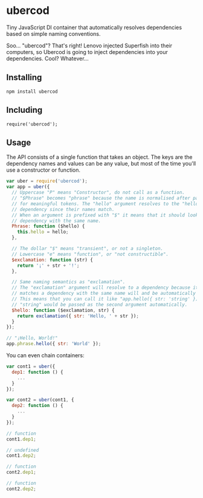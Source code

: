 # ubercod

Tiny JavaScript DI container that automatically resolves dependencies based on simple naming conventions.

Soo... "ubercod"? That's right! Lenovo injected Superfish into their computers, so Ubercod is going to inject dependencies into your dependencies. Cool? Whatever...

## Installing

    npm install ubercod

## Including

    require('ubercod');

## Usage

The API consists of a single function that takes an object. The keys are the dependency names and values can be any value, but most of the time you'll use a constructor or function.

```js
var uber = require('ubercod');
var app = uber({
  // Uppercase "P" means "Constructor", do not call as a function.
  // "$Phrase" becomes "phrase" because the name is normalised after parsing
  // for meaningful tokens. The "hello" argument resolves to the "hello"
  // dependency since their names match.
  // When an argument is prefixed with "$" it means that it should look for a
  // dependency with the same name.
  Phrase: function ($hello) {
    this.hello = hello;
  },

  // The dollar "$" means "transient", or not a singleton.
  // Lowercase "e" means "function", or "not constructible".
  $exclamation: function (str) {
    return '¡' + str + '!';
  },

  // Same naming semantics as "exclamation".
  // The "exclamation" argument will resolve to a dependency because its name
  // matches a dependency with the same name will and be automatically injected.
  // This means that you can call it like "app.hello({ str: 'string' })" and
  // "string" would be passed as the second argument automatically.
  $hello: function ($exclamation, str) {
    return exclamation({ str: 'Hello, ' + str });
  }
});

// "¡Hello, World!"
app.phrase.hello({ str: 'World' });
```

You can even chain containers:

```js
var cont1 = uber({
  dep1: function () {
    ...
  }
});

var cont2 = uber(cont1, {
  dep2: function () {
    ...
  }
});

// function
cont1.dep1;

// undefined
cont1.dep2;

// function
cont2.dep1;

// function
cont2.dep2;
```
